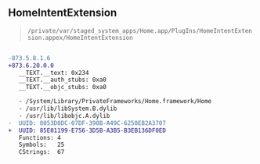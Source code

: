 ## HomeIntentExtension

> `/private/var/staged_system_apps/Home.app/PlugIns/HomeIntentExtension.appex/HomeIntentExtension`

```diff

-873.5.8.1.6
+873.6.20.0.0
   __TEXT.__text: 0x234
   __TEXT.__auth_stubs: 0xa0
   __TEXT.__objc_stubs: 0xa0

   - /System/Library/PrivateFrameworks/Home.framework/Home
   - /usr/lib/libSystem.B.dylib
   - /usr/lib/libobjc.A.dylib
-  UUID: 8053D0DC-07DF-390B-A49C-6250EB2A3707
+  UUID: 85E01199-E756-3D5B-A3B5-B3EB136DF0ED
   Functions: 4
   Symbols:   25
   CStrings:  67

```
